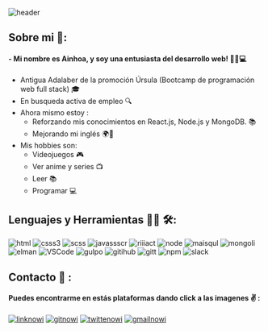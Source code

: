 ![header](/Header.gif)
## Sobre mi 💬:
#### - Mi nombre es Ainhoa, y soy una entusiasta del desarrollo web! 👩‍💼💻
- Antigua Adalaber de la promoción Úrsula (Bootcamp de programación web full stack) 🎓
- En busqueda activa de empleo 🔍
- Ahora mismo estoy :
    - Reforzando mis conocimientos en React.js, Node.js y MongoDB. 📚
    - Mejorando mi inglés 🌍📖
- Mis hobbies son:
    - Videojuegos 🎮
    - Ver anime y series 📺
    - Leer 📚
    - Programar 💻

## Lenguajes y Herramientas 👨‍💻 🛠:
![html](https://img.shields.io/badge/-HTML5-E34F26?style=flat-square&logo=HTML5&logoColor=white)
![csss3](https://img.shields.io/badge/-CSS3-1572B6?style=flat-square&logo=CSS3&logoColor=white)
![scss](https://img.shields.io/badge/-Sass-%23CC6699?style=flat-square&logo=Sass&logoColor=white)
![javassscr](https://img.shields.io/badge/JavaScript-yellow?style=flat-square&logo=JavaScript&logoColor=white)
![riiiact](https://img.shields.io/badge/-React.js-23A9F2?style=flat-square&logo=React&logoColor=white)
![node](https://img.shields.io/badge/-Node.js-%2390c53f?style=flat-square&logo=Node.js&logoColor=white)
![maisqul](https://img.shields.io/badge/-MySQL-F29111?style=flat-square&logo=MySQL&logoColor=white)
![mongoli](https://img.shields.io/badge/-MongoDB-%2347A248?style=flat-square&logo=mongodb&logoColor=white)
![elman](https://img.shields.io/badge/-Postman-%23FF6C37?style=flat-square&logo=postman&logoColor=white)
![VSCode](https://img.shields.io/badge/-Visual%20Studio%20Code-23A9F2?style=flat-square&logo=Visual%20Studio%20Code&logoColor=white)
![gulpo](https://img.shields.io/badge/-Gulp-%23CF4647?style=flat-square&logo=gulp&logoColor=white)
![gitihub](https://img.shields.io/badge/-Github-181717?style=flat-square&logo=GitHub&logoColor=white)
![gitt](https://img.shields.io/badge/-Git-F44D27?style=flat-square&logo=Git&logoColor=white)
![npm](https://img.shields.io/badge/-NPM-CB3837?style=flat-square&logo=NPM&logoColor=white)
![slack](https://img.shields.io/badge/-Slack-E01563?style=flat-square&logo=Slack&logoColor=white)

## Contacto 💌 :
#### Puedes encontrarme en estás plataformas dando click a las imagenes ✌️ :
[![linknowi](https://img.shields.io/badge/LinkedIn-0A66C2?logo=linkedin&logoColor=white)](https://www.linkedin.com/in/ainhoadlhs/)
[![gitnowi](https://img.shields.io/badge/Github-black?logo=github&logoColor=white)](https://github.com/Ainhoadlhs)
[![twittenowi](https://img.shields.io/badge/Twitter-%231D9BF0?logo=twitter&logoColor=white)](https://twitter.com/ainhoadlhs)
[![gmailnowi](https://img.shields.io/badge/Gmail-%23EA4335?logo=gmail&logoColor=white)](mailto:ainhoadlhs@gmail.com)




